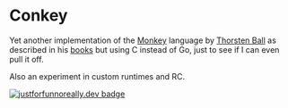 # Conkey
Yet another implementation of the [Monkey](https://monkeylang.org) language by [Thorsten Ball](https://github.com/mrnugget) as described in his [books](https://interpreterbook.com) but using C instead of Go, just to see if I can even pull it off.

Also an experiment in custom runtimes and RC.

[![justforfunnoreally.dev badge](https://img.shields.io/badge/justforfunnoreally-dev-9ff)](https://justforfunnoreally.dev)
